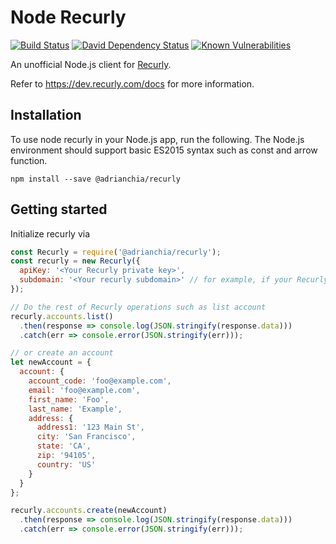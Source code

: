 Node Recurly
============
[![Build Status](https://travis-ci.org/adrianchia/node-recurly.svg?branch=master)](https://travis-ci.org/adrianchia/node-recurly)
[![David Dependency Status](https://david-dm.org/adrianchia/node-recurly.svg)](https://david-dm.org/adrianchia/node-recurly)
[![Known Vulnerabilities](https://snyk.io/test/github/adrianchia/node-recurly/badge.svg)](https://snyk.io/test/github/adrianchia/node-recurly)

An unofficial Node.js client for [Recurly](https://www.recurly.com).

Refer to https://dev.recurly.com/docs for more information.

## Installation

To use node recurly in your Node.js app, run the following. The Node.js environment should support basic ES2015 syntax such as const and arrow function. 

    npm install --save @adrianchia/recurly

## Getting started

Initialize recurly via 

```javascript
const Recurly = require('@adrianchia/recurly');
const recurly = new Recurly({
  apiKey: '<Your Recurly private key>',
  subdomain: '<Your recurly subdomain>' // for example, if your Recurly url is https://acme.recurly.com, enter 'acme'
});

// Do the rest of Recurly operations such as list account
recurly.accounts.list()
  .then(response => console.log(JSON.stringify(response.data)))
  .catch(err => console.error(JSON.stringify(err)));

// or create an account
let newAccount = {
  account: {
    account_code: 'foo@example.com',
    email: 'foo@example.com',
    first_name: 'Foo',
    last_name: 'Example',
    address: {
      address1: '123 Main St',
      city: 'San Francisco',
      state: 'CA',
      zip: '94105',
      country: 'US'
    }
  }
};

recurly.accounts.create(newAccount)
  .then(response => console.log(JSON.stringify(response.data)))
  .catch(err => console.error(JSON.stringify(err)));
```
